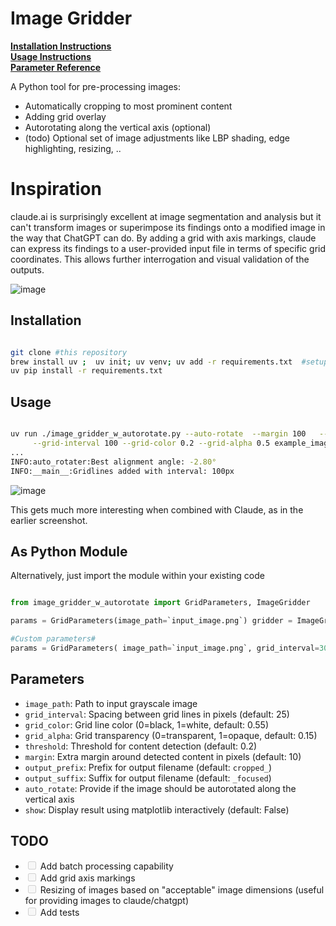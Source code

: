 # Image Gridder

**[Installation Instructions](#installation)**<br>
**[Usage Instructions](#usage)**<br>
**[Parameter Reference](#parameters)**<br>

A Python tool for pre-processing images:

- Automatically cropping to most prominent content
- Adding grid overlay
- Autorotating along the vertical axis (optional)
- (todo) Optional set of image adjustments like LBP shading, edge highlighting, resizing, .. 

# Inspiration

claude.ai is surprisingly excellent at image segmentation and analysis but it can't transform images or superimpose its findings onto a modified image in the way that ChatGPT can do. By adding a grid with axis markings, claude can express its findings to a user-provided input file in terms of specific grid coordinates. This allows further interrogation and visual validation of the outputs.

![image](https://github.com/user-attachments/assets/50f74ed4-7897-43e6-8367-729759ae72ea)

## Installation

```bash 

git clone #this repository
brew install uv ;  uv init; uv venv; uv add -r requirements.txt  #setup uv (or use pip natively)
uv pip install -r requirements.txt

```

## Usage

```bash 

uv run ./image_gridder_w_autorotate.py --auto-rotate  --margin 100   --show \
     --grid-interval 100 --grid-color 0.2 --grid-alpha 0.5 example_image.jpg
...
INFO:auto_rotater:Best alignment angle: -2.80°
INFO:__main__:Gridlines added with interval: 100px
```

![image](https://github.com/user-attachments/assets/1bff50cf-d320-4f12-aab7-c25948edf507)

This gets much more interesting when combined with Claude, as in the earlier screenshot.

## As Python Module

Alternatively, just import the module within your existing code

```python 

from image_gridder_w_autorotate import GridParameters, ImageGridder

params = GridParameters(image_path=`input_image.png`) gridder = ImageGridder(params) output_file = gridder.process()

#Custom parameters# 
params = GridParameters( image_path=`input_image.png`, grid_interval=30, grid_color=0.75, alpha_grid=0.15, threshold=0.2, margin=10, show_plt=True ) 

```

## Parameters

- `image_path`: Path to input grayscale image
- `grid_interval`: Spacing between grid lines in pixels (default: 25)
- `grid_color`: Grid line color (0=black, 1=white, default: 0.55)
- `grid_alpha`: Grid transparency (0=transparent, 1=opaque, default: 0.15)
- `threshold`: Threshold for content detection (default: 0.2)
- `margin`: Extra margin around detected content in pixels (default: 10)
- `output_prefix`: Prefix for output filename (default: `cropped_`)
- `output_suffix`: Suffix for output filename (default: `_focused`)
- `auto_rotate`: Provide if the image should be autorotated along the vertical axis
- `show`: Display result using matplotlib interactively (default: False)

## TODO

- <input disabled="" type="checkbox"> Add batch processing capability
- <input disabled="" type="checkbox"> Add grid axis markings
- <input disabled="" type="checkbox"> Resizing of images based on "acceptable" image dimensions (useful for providing images to claude/chatgpt)
- <input disabled="" type="checkbox"> Add tests 
